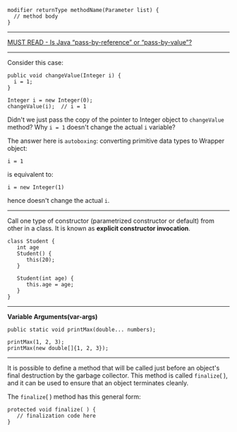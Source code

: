 ```
modifier returnType methodName(Parameter list) {
  // method body
}
```

---

[MUST READ - Is Java “pass-by-reference” or “pass-by-value”?](https://stackoverflow.com/questions/40480/is-java-pass-by-reference-or-pass-by-value)

---

Consider this case:

```
public void changeValue(Integer i) {
  i = 1;
}

Integer i = new Integer(0);
changeValue(i);  // i = 1
```

Didn't we just pass the copy of the pointer to Integer object to `changeValue` method? Why `i = 1` doesn't change the actual `i` variable?

The answer here is `autoboxing`: converting primitive data types to Wrapper object:

`i = 1`

is equivalent to:

`i = new Integer(1)`

hence doesn't change the actual `i`.

---

Call one type of constructor (parametrized constructor or default) from other in a class. It is known as **explicit constructor invocation**.

```
class Student {
   int age
   Student() {
      this(20);
   }

   Student(int age) {
      this.age = age;
   }
}
```

---

**Variable Arguments(var-args)**

```
public static void printMax(double... numbers);

printMax(1, 2, 3);
printMax(new double[]{1, 2, 3});
```

---

It is possible to define a method that will be called just before an object's final destruction by the garbage collector. This method is called `finalize`( ), and it can be used to ensure that an object terminates cleanly.

The `finalize`( ) method has this general form:

```
protected void finalize( ) {
   // finalization code here
}
```

